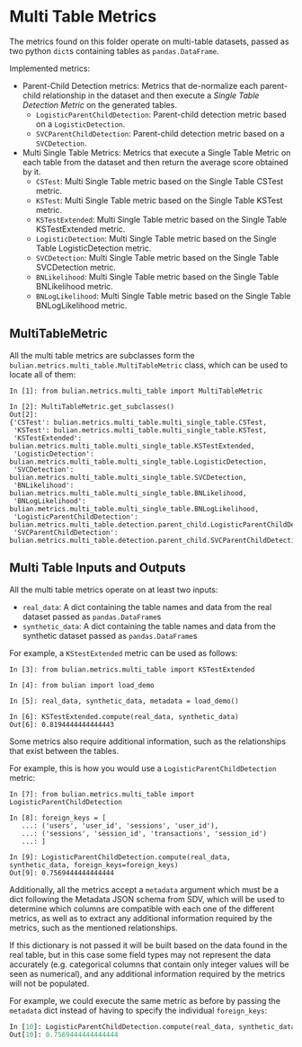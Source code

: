 # Multi Table Metrics

The metrics found on this folder operate on multi-table datasets, passed as two python `dict`s
containing tables as `pandas.DataFrame`.

Implemented metrics:

* Parent-Child Detection metrics: Metrics that de-normalize each parent-child relationship
  in the dataset and then execute a *Single Table Detection Metric* on the generated tables.
    * `LogisticParentChildDetection`: Parent-child detection metric based on a `LogisticDetection`.
    * `SVCParentChildDetection`: Parent-child detection metric based on a `SVCDetection`.
* Multi Single Table Metrics: Metrics that execute a Single Table Metric on each table from the
  dataset and then return the average score obtained by it.
  * `CSTest`: Multi Single Table metric based on the Single Table CSTest metric.
  * `KSTest`: Multi Single Table metric based on the Single Table KSTest metric.
  * `KSTestExtended`: Multi Single Table metric based on the Single Table KSTestExtended metric.
  * `LogisticDetection`: Multi Single Table metric based on the Single Table LogisticDetection metric.
  * `SVCDetection`: Multi Single Table metric based on the Single Table SVCDetection metric.
  * `BNLikelihood`: Multi Single Table metric based on the Single Table BNLikelihood metric.
  * `BNLogLikelihood`: Multi Single Table metric based on the Single Table BNLogLikelihood metric.

## MultiTableMetric

All the multi table metrics are subclasses form the `bulian.metrics.multi_table.MultiTableMetric`
class, which can be used to locate all of them:

```python3
In [1]: from bulian.metrics.multi_table import MultiTableMetric

In [2]: MultiTableMetric.get_subclasses()
Out[2]:
{'CSTest': bulian.metrics.multi_table.multi_single_table.CSTest,
 'KSTest': bulian.metrics.multi_table.multi_single_table.KSTest,
 'KSTestExtended': bulian.metrics.multi_table.multi_single_table.KSTestExtended,
 'LogisticDetection': bulian.metrics.multi_table.multi_single_table.LogisticDetection,
 'SVCDetection': bulian.metrics.multi_table.multi_single_table.SVCDetection,
 'BNLikelihood': bulian.metrics.multi_table.multi_single_table.BNLikelihood,
 'BNLogLikelihood': bulian.metrics.multi_table.multi_single_table.BNLogLikelihood,
 'LogisticParentChildDetection': bulian.metrics.multi_table.detection.parent_child.LogisticParentChildDetection,
 'SVCParentChildDetection': bulian.metrics.multi_table.detection.parent_child.SVCParentChildDetection}
```

## Multi Table Inputs and Outputs

All the multi table metrics operate on at least two inputs:

* `real_data`: A dict containing the table names and data from the real dataset passed as
  `pandas.DataFrame`s
* `synthetic_data`: A dict containing the table names and data from the synthetic dataset passed
  as `pandas.DataFrame`s

For example, a `KStestExtended` metric can be used as follows:

```python3
In [3]: from bulian.metrics.multi_table import KSTestExtended

In [4]: from bulian import load_demo

In [5]: real_data, synthetic_data, metadata = load_demo()

In [6]: KSTestExtended.compute(real_data, synthetic_data)
Out[6]: 0.8194444444444443
```

Some metrics also require additional information, such as the relationships that exist between
the tables.

For example, this is how you would use a `LogisticParentChildDetection` metric:

```python3
In [7]: from bulian.metrics.multi_table import LogisticParentChildDetection

In [8]: foreign_keys = [
   ...: ('users', 'user_id', 'sessions', 'user_id'),
   ...: ('sessions', 'session_id', 'transactions', 'session_id')
   ...: ]

In [9]: LogisticParentChildDetection.compute(real_data, synthetic_data, foreign_keys=foreign_keys)
Out[9]: 0.7569444444444444
```

Additionally, all the metrics accept a `metadata` argument which must be a dict following
the Metadata JSON schema from SDV, which will be used to determine which columns are compatible
with each one of the different metrics, as well as to extract any additional information required
by the metrics, such as the mentioned relationships.

If this dictionary is not passed it will be built based on the data found in the real table,
but in this case some field types may not represent the data accurately (e.g. categorical
columns that contain only integer values will be seen as numerical), and any additional
information required by the metrics will not be populated.

For example, we could execute the same metric as before by passing the `metadata` dict instead
of having to specify the individual `foreign_keys`:

```python
In [10]: LogisticParentChildDetection.compute(real_data, synthetic_data, metadata)
Out[10]: 0.7569444444444444
```
